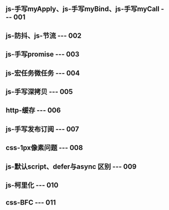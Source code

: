 ## js-手写myApply、js-手写myBind、js-手写myCall  --- 001

## js-防抖、js-节流   --- 002

## js-手写promise  --- 003

## js-宏任务微任务  --- 004

## js-手写深拷贝  --- 005

## http-缓存  --- 006

## js-手写发布订阅   --- 007

## css-1px像素问题  --- 008

## js-默认script、defer与async 区别  --- 009

## js-柯里化  --- 010

## css-BFC  --- 011


